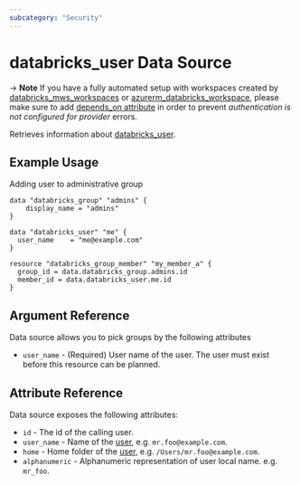 ```yaml
---
subcategory: "Security"
---
```


# databricks_user Data Source

-> **Note** If you have a fully automated setup with workspaces created by [databricks_mws_workspaces](../resources/mws_workspaces.md) or [azurerm_databricks_workspace](https://registry.terraform.io/providers/hashicorp/azurerm/latest/docs/resources/databricks_workspace), please make sure to add [depends_on attribute](../index.md#data-resources-and-authentication-is-not-configured-errors) in order to prevent _authentication is not configured for provider_ errors.

Retrieves information about [databricks_user](../resources/user.md).

## Example Usage

Adding user to administrative group

```hcl
data "databricks_group" "admins" {
    display_name = "admins"
}

data "databricks_user" "me" {
  user_name    = "me@example.com"
}

resource "databricks_group_member" "my_member_a" {
  group_id = data.databricks_group.admins.id
  member_id = data.databricks_user.me.id
}
```

## Argument Reference

Data source allows you to pick groups by the following attributes

- `user_name` - (Required) User name of the user. The user must exist before this resource can be planned.

## Attribute Reference

Data source exposes the following attributes:

- `id` - The id of the calling user.
- `user_name` - Name of the [user](../resources/user.md), e.g. `mr.foo@example.com`.
- `home` - Home folder of the [user](../resources/user.md), e.g. `/Users/mr.foo@example.com`.
- `alphanumeric` - Alphanumeric representation of user local name. e.g. `mr_foo`.

